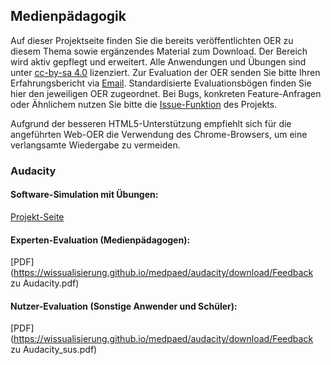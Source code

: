 ## Medienpädagogik

Auf dieser Projektseite finden Sie die bereits veröffentlichten OER zu diesem Thema sowie ergänzendes Material zum Download. Der Bereich wird aktiv gepflegt und erweitert. Alle Anwendungen und Übungen sind unter [cc-by-sa 4.0](https://creativecommons.org/licenses/by-sa/4.0/) lizenziert. Zur Evaluation der OER senden Sie bitte Ihren Erfahrungsbericht via [Email](mailto:sebastian.wolf.oer@outlook.de). Standardisierte Evaluationsbögen finden Sie hier den jeweiligen OER zugeordnet. Bei Bugs, konkreten Feature-Anfragen oder Ähnlichem nutzen Sie bitte die [Issue-Funktion](https://github.com/wissualisierung/sprechkunst/issues) des Projekts. 

Aufgrund der besseren HTML5-Unterstützung empfiehlt sich für die angeführten Web-OER die Verwendung des Chrome-Browsers, um eine verlangsamte Wiedergabe zu vermeiden.

### Audacity
#### Software-Simulation mit Übungen: 
[Projekt-Seite](https://wissualisierung.github.io/medpaed/audacity/)

#### Experten-Evaluation (Medienpädagogen): 
[PDF](https://wissualisierung.github.io/medpaed/audacity/download/Feedback zu Audacity.pdf)

#### Nutzer-Evaluation (Sonstige Anwender und Schüler): 
[PDF](https://wissualisierung.github.io/medpaed/audacity/download/Feedback zu Audacity_sus.pdf)
